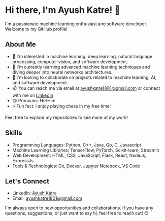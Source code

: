 # Hi there, I'm Ayush Katre! 👋

I'm a passionate machine learning enthusiast and software developer. Welcome to my GitHub profile!

## About Me

- 👀 I'm interested in machine learning, deep learning, natural language processing, computer vision, and software development.
- 🌱 I'm currently learning advanced machine learning techniques and diving deeper into neural networks architectures.
- 💞️ I'm looking to collaborate on projects related to machine learning, AI, and software development.
- 📫 You can reach me via email at [ayushkatre1801@gmail.com](mailto:ayushkatre1801@gmail.com) or connect with me on [LinkedIn](https://www.linkedin.com/in/ayush-katre-2142262a3/).
- 😄 Pronouns: He/Him
- ⚡ Fun fact: I enjoy playing chess in my free time!
  
Feel free to explore my repositories to see more of my work!

## Skills

- Programming Languages: Python, C++, Java, Go, C, Javascript
- Machine Learning Libraries: TensorFlow, PyTorch, Scikit-learn, Streamlit
- Web Development: HTML, CSS, JavaScript, Flask, React, NodeJs, ExpressJs
- Tools & Technologies: Git, Docker, Jupyter Notebook, VS Code

## Let's Connect

- LinkedIn: [Ayush Katre](https://www.linkedin.com/in/ayush-katre-2142262a3/)
- Email: ayushkatre1801@gmail.com

I'm always open to new opportunities and collaborations. If you have any questions, suggestions, or just want to say hi, feel free to reach out! 😊

